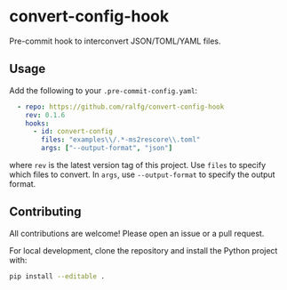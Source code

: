 # convert-config-hook
Pre-commit hook to interconvert JSON/TOML/YAML files.


## Usage

Add the following to your `.pre-commit-config.yaml`:

```yaml
  - repo: https://github.com/ralfg/convert-config-hook
    rev: 0.1.6
    hooks:
      - id: convert-config
        files: "examples\\/.*-ms2rescore\\.toml"
        args: ["--output-format", "json"]
```

where `rev` is the latest version tag of this project. Use `files` to specify which files to convert. In `args`, use `--output-format` to specify the output format.


## Contributing

All contributions are welcome! Please open an issue or a pull request.

For local development, clone the repository and install the Python project with:

```sh
pip install --editable .
```
